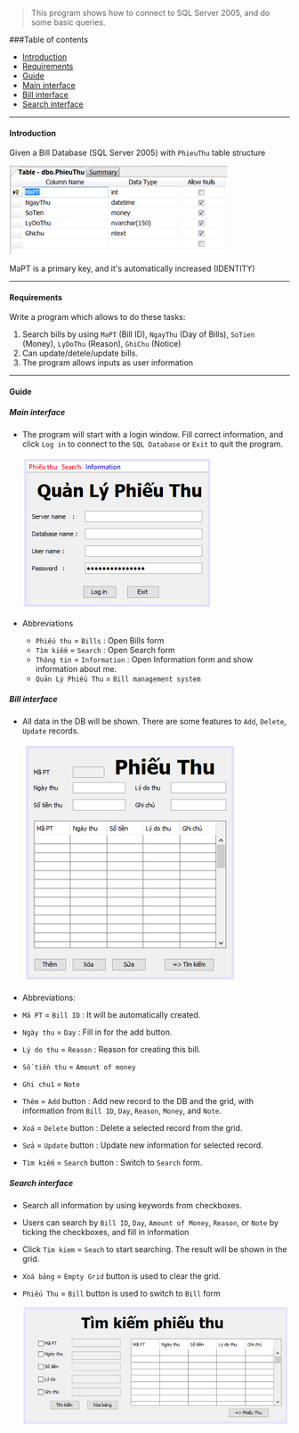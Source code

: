 >This program shows how to connect to SQL Server 2005, and do some basic queries.

###Table of contents
* [Introduction](#introduction)
* [Requirements](#requirements)
* [Guide](#guide)
 * [Main interface](#main-interface)
 * [Bill interface](#bill-interface)
 * [Search interface](#search-interface)

---

#### Introduction
Given a Bill Database (SQL Server 2005) with `PhieuThu` table structure

![Bill table](../../../images/PhieuThu.png "Bill table")

MaPT is a primary key, and it's automatically increased (IDENTITY)

---

#### Requirements

Write a program which allows to do these tasks:

1. Search bills by using `MaPT` (Bill ID), `NgayThu` (Day of Bills), `SoTien` (Money), `LyDoThu` (Reason), `GhiChu` (Notice)
2. Can update/detele/update bills.
3. The program allows inputs as user information

---

#### Guide

##### Main interface
* The program will start with a login window. Fill correct information, and click `Log in` to connect to the `SQL Database` or `Exit` to quit the program.

   ![Login interface](../../../images/bill1.PNG "Login interface")

* Abbreviations
  * `Phiếu thu` = `Bills` : Open Bills form
  * `Tìm kiếm` = `Search` : Open Search form
  * `Thông tin` = `Information` : Open Information form and show information about me.
  * `Quản Lý Phiếu Thu` = `Bill management system`

##### Bill interface
* All data in the DB will be shown. There are some features to `Add`, `Delete`, `Update` records.
  
  ![Bill interface](../../../images/bill3.PNG "Bill interface")

* Abbreviations:
 * `Mã PT` = `Bill ID` : It will be automatically created.
 * `Ngày thu` = `Day` : Fill in for the add button.
 * `Lý do thu` = `Reason` : Reason for creating this bill.
 * `Số tiền thu` = `Amount of money`
 * `Ghi chu1` = `Note`
 * `Thêm` = `Add` button : Add new record to the DB and the grid, with information from `Bill ID`, `Day`, `Reason`, `Money`, and `Note`.
 * `Xoá` = `Delete` button : Delete a selected record from the grid.
 * `Sửa` = `Update` button : Update new information for selected record.
 * `Tìm kiếm` = `Search` button : Switch to `Search` form.

##### Search interface

* Search all information by using keywords from checkboxes. 
* Users can search by `Bill ID`, `Day`, `Amount of Money`, `Reason`, or `Note` by ticking the checkboxes, and fill in information
* Click `Tim kiem` = `Seach` to start searching. The result will be shown in the grid.
* `Xoá bảng` = `Empty Grid` button is used to clear the grid.
* `Phiếu Thu` = `Bill` button is used to switch to `Bill` form

   ![Search interface](../../../images/bill4.PNG "Searc interface")


